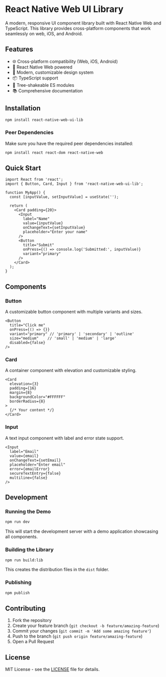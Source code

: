# React Native Web UI Library

A modern, responsive UI component library built with React Native Web and TypeScript. This library provides cross-platform components that work seamlessly on web, iOS, and Android.

## Features

- 🌐 Cross-platform compatibility (Web, iOS, Android)
- 📱 React Native Web powered
- 🎨 Modern, customizable design system
- 📦 TypeScript support
- 🔧 Tree-shakeable ES modules
- 📚 Comprehensive documentation

## Installation

```bash
npm install react-native-web-ui-lib
```

### Peer Dependencies

Make sure you have the required peer dependencies installed:

```bash
npm install react react-dom react-native-web
```

## Quick Start

```tsx
import React from 'react';
import { Button, Card, Input } from 'react-native-web-ui-lib';

function MyApp() {
  const [inputValue, setInputValue] = useState('');

  return (
    <Card padding={20}>
      <Input
        label="Name"
        value={inputValue}
        onChangeText={setInputValue}
        placeholder="Enter your name"
      />
      <Button
        title="Submit"
        onPress={() => console.log('Submitted:', inputValue)}
        variant="primary"
      />
    </Card>
  );
}
```

## Components

### Button

A customizable button component with multiple variants and sizes.

```tsx
<Button
  title="Click me"
  onPress={() => {}}
  variant="primary" // 'primary' | 'secondary' | 'outline'
  size="medium"    // 'small' | 'medium' | 'large'
  disabled={false}
/>
```

### Card

A container component with elevation and customizable styling.

```tsx
<Card
  elevation={3}
  padding={16}
  margin={8}
  backgroundColor="#FFFFFF"
  borderRadius={8}
>
  {/* Your content */}
</Card>
```

### Input

A text input component with label and error state support.

```tsx
<Input
  label="Email"
  value={email}
  onChangeText={setEmail}
  placeholder="Enter email"
  error={emailError}
  secureTextEntry={false}
  multiline={false}
/>
```

## Development

### Running the Demo

```bash
npm run dev
```

This will start the development server with a demo application showcasing all components.

### Building the Library

```bash
npm run build:lib
```

This creates the distribution files in the `dist` folder.

### Publishing

```bash
npm publish
```

## Contributing

1. Fork the repository
2. Create your feature branch (`git checkout -b feature/amazing-feature`)
3. Commit your changes (`git commit -m 'Add some amazing feature'`)
4. Push to the branch (`git push origin feature/amazing-feature`)
5. Open a Pull Request

## License

MIT License - see the [LICENSE](LICENSE) file for details.